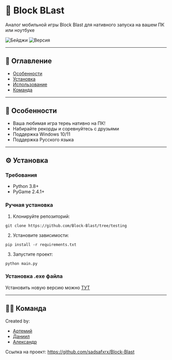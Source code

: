 # 🚀 Block BLast

Аналог мобильной игры Block Blast для нативного запуска на вашем ПК или ноутбуке

![Бейджи](https://img.shields.io/badge/Status-WIP-yellow) 
![Версия](https://img.shields.io/badge/Версия-1.0.0-blue)

---

## 📖 Оглавление
- [Особенности](#-особенности)
- [Установка](#-установка)
- [Использование](#-использование)
- [Команда](#-контакты)

---

## 🌟 Особенности
- Ваша любимая игра тереь нативно на ПК!
- Набирайте рекорды и соревнуйтесь с друзьями
- Поддержка Windows 10/11
- Поддержка Русского языка

---

## ⚙️ Установка

### Требования
- Python 3.8+
- PyGame 2.4.1+

### Ручная установка
1. Клонируйте репозиторий:
```
git clone https://github.com/Block-Blast/tree/testing
```
2. Установите зависимости:
```
pip install -r requirements.txt
```
3. Запустите проект:
```
python main.py
```
### Установка .exe файла

Установить новую версию можно [ТУТ](https://github.com/sadsafxrx/Block-Blast/releases)

---

## 👨‍💻 Команда
Created by:
- [Артемий](https://github.com/vazart-dude)
- [Даниил](https://github.com/sadsafxrx)
- [Александр](https://github.com/flyrey3)

Ссылка на проект: https://github.com/sadsafxrx/Block-Blast

